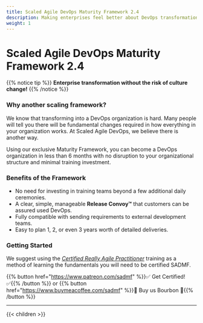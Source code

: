 ```yaml
---
title: Scaled Agile DevOps Maturity Framework 2.4
description: Making enterprises feel better about DevOps transformation since 2021
weight: 1
---
```


# Scaled Agile DevOps Maturity Framework 2.4

{{% notice tip %}}
**Enterprise transformation without the risk of culture change!**
{{% /notice %}}

### Why another scaling framework?

We know that transforming into a DevOps organization is hard. Many people will tell you there will be fundamental changes required in how everything in your organization works. At Scaled Agile DevOps, we believe there is another way.

Using our exclusive Maturity Framework, you can become a DevOps organization in less than 6 months with no disruption to your organizational structure and minimal training investment.

### Benefits of the Framework

- No need for investing in training teams beyond a few additional daily ceremonies.
- A clear, simple, manageable **Release Convoy&trade;** that customers can be assured used DevOps.
- Fully compatible with sending requirements to external development teams.
- Easy to plan 1, 2, or even 3 years worth of detailed deliveries.

### Getting Started

We suggest using the *[Certified Really Agile Practitioner](https://www.youtube.com/watch?v=cwbiSCgiZNA)* training as a method of learning the fundamentals you will need to be certified SADMF.

{{% button href="https://www.patreon.com/sadmf" %}}✅ Get Certified! ✅{{% /button %}} or {{% button href="https://www.buymeacoffee.com/sadmf" %}}🥃 Buy us Bourbon 🥃{{% /button %}}




---

{{< children >}}
